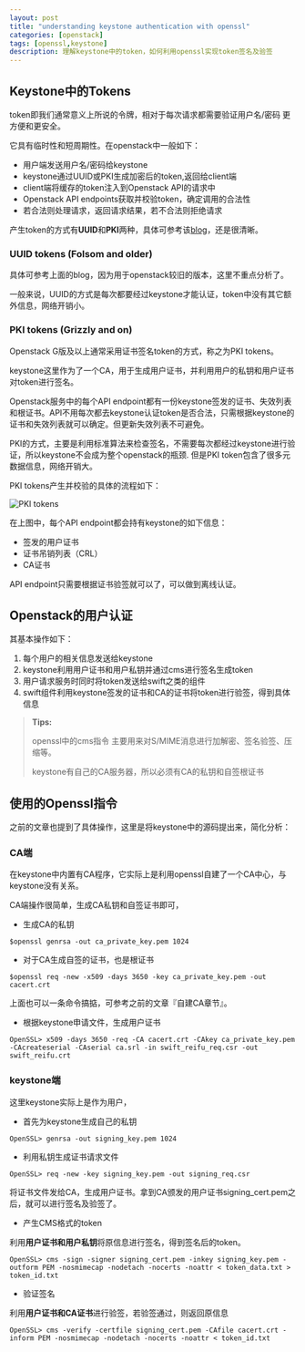 ```yaml
---
layout: post
title: "understanding keystone authentication with openssl"
categories: [openstack]
tags: [openssl,keystone]
description: 理解keystone中的token，如何利用openssl实现token签名及验签
---
```



## Keystone中的Tokens

token即我们通常意义上所说的令牌，相对于每次请求都需要验证用户名/密码 更方便和更安全。

它具有临时性和短周期性。在openstack中一般如下：

* 用户端发送用户名/密码给keystone
* keystone通过UUID或PKI生成加密后的token,返回给client端
* client端将缓存的token注入到Openstack API的请求中
* Openstack API endpoints获取并校验token，确定调用的合法性
* 若合法则处理请求，返回请求结果，若不合法则拒绝请求

产生token的方式有**UUID**和**PKI**两种，具体可参考该[blog](https://www.mirantis.com/blog/understanding-openstack-authentication-keystone-pki/)，还是很清晰。


### UUID tokens (Folsom and older)

具体可参考上面的blog，因为用于openstack较旧的版本，这里不重点分析了。

一般来说，UUID的方式是每次都要经过keystone才能认证，token中没有其它额外信息，网络开销小。

### PKI tokens (Grizzly and on)

Openstack G版及以上通常采用证书签名token的方式，称之为PKI tokens。

keystone这里作为了一个CA，用于生成用户证书，并利用用户的私钥和用户证书对token进行签名。

Openstack服务中的每个API endpoint都有一份keystone签发的证书、失效列表和根证书。API不用每次都去keystone认证token是否合法，只需根据keystone的证书和失效列表就可以确定。但更新失效列表不可避免。

PKI的方式，主要是利用标准算法来检查签名，不需要每次都经过keystone进行验证，所以keystone不会成为整个openstack的瓶颈. 但是PKI token包含了很多元数据信息，网络开销大。

PKI tokens产生并校验的具体的流程如下：

![PKI tokens](https://www.mirantis.com/wp-content/uploads/2013/07/PKI-token-validation-flow-1.png)

在上图中，每个API endpoint都会持有keystone的如下信息：

* 签发的用户证书
* 证书吊销列表（CRL）
* CA证书

API endpoint只需要根据证书验签就可以了，可以做到离线认证。


## Openstack的用户认证

其基本操作如下：

1. 每个用户的相关信息发送给keystone
2. keystone利用用户证书和用户私钥并通过cms进行签名生成token
3. 用户请求服务时同时将token发送给swift之类的组件
4. swift组件利用keystone签发的证书和CA的证书将token进行验签，得到具体信息


> **Tips:**
> 
> openssl中的cms指令 主要用来对S/MIME消息进行加解密、签名验签、压缩等。
> 
> keystone有自己的CA服务器，所以必须有CA的私钥和自签根证书
> 

## 使用的Openssl指令

之前的文章也提到了具体操作，这里是将keystone中的源码提出来，简化分析：

### CA端

在keystone中内置有CA程序，它实际上是利用openssl自建了一个CA中心，与keystone没有关系。

CA端操作很简单，生成CA私钥和自签证书即可，

* 生成CA的私钥

```vim
$openssl genrsa -out ca_private_key.pem 1024  
```

* 对于CA生成自签的证书，也是根证书

```vim
$openssl req -new -x509 -days 3650 -key ca_private_key.pem -out cacert.crt  
```

上面也可以一条命令搞掂，可参考之前的文章『自建CA章节』。

* 根据keystone申请文件，生成用户证书

```vim
OpenSSL> x509 -days 3650 -req -CA cacert.crt -CAkey ca_private_key.pem -CAcreateserial -CAserial ca.srl -in swift_reifu_req.csr -out swift_reifu.crt
```


### keystone端

这里keystone实际上是作为用户，

* 首先为keystone生成自己的私钥

```vim
OpenSSL> genrsa -out signing_key.pem 1024  
```

* 利用私钥生成证书请求文件

```vim
OpenSSL> req -new -key signing_key.pem -out signing_req.csr  
```

将证书文件发给CA，生成用户证书。拿到CA颁发的用户证书signing_cert.pem之后，就可以进行签名及验签了。

* 产生CMS格式的token

利用**用户证书和用户私钥**将原信息进行签名，得到签名后的token。

```vim
OpenSSL> cms -sign -signer signing_cert.pem -inkey signing_key.pem -outform PEM -nosmimecap -nodetach -nocerts -noattr < token_data.txt > token_id.txt
```

* 验证签名

利用**用户证书和CA证书**进行验签，若验签通过，则返回原信息

```vim
OpenSSL> cms -verify -certfile signing_cert.pem -CAfile cacert.crt -inform PEM -nosmimecap -nodetach -nocerts -noattr < token_id.txt 
```

